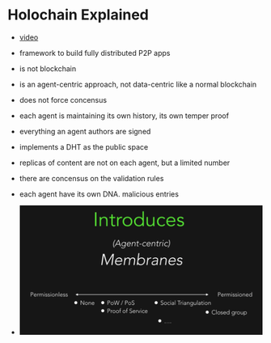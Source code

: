 # Holochain Explained

- [video](https://www.youtube.com/watch?v=hyCtYrHJebs)

- framework to build fully distributed P2P apps
- is not blockchain
- is an agent-centric approach, not data-centric like a normal blockchain
- does not force concensus
- each agent is maintaining its own history, its own temper proof
- everything an agent authors are signed
- implements a DHT as the public space
- replicas of content are not on each agent, but a limited number
- there are concensus on the validation rules
- each agent have its own DNA. malicious entries
- ![Holchain membranes](../assets/holochain-membranes.png)
